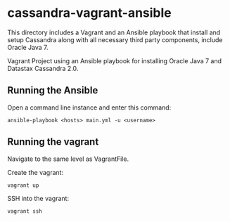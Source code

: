 cassandra-vagrant-ansible
=========================

This directory includes a Vagrant and an Ansible playbook that install and setup Cassandra along with all necessary third party components, include Oracle Java 7.

Vagrant Project using an Ansible playbook for installing Oracle Java 7 and Datastax Cassandra 2.0.


Running the Ansible
-------------------

Open a command line instance and enter this command:

```
ansible-playbook <hosts> main.yml -u <username>
```

Running the vagrant
-------------------

Navigate to the same level as VagrantFile.

Create the vagrant:
```
vagrant up
```

SSH into the vagrant:
```
vagrant ssh
```
